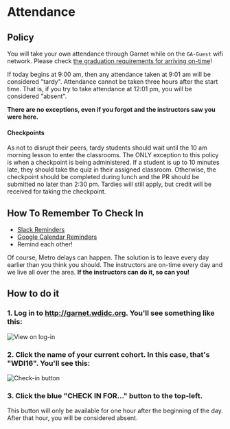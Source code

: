# Attendance

## Policy

You will take your own attendance through Garnet while on the `GA-Guest` wifi network. Please check [the graduation requirements for arriving on-time](graduation-requirements.md#attendance)!

If today begins at 9:00 am, then any attendance taken at 9:01 am will be considered "tardy". Attendance cannot be taken three hours after the start time. That is, if you try to take attendance at 12:01 pm, you will be considered "absent".

**There are no exceptions, even if you forgot and the instructors saw you were here.**

#### Checkpoints

As not to disrupt their peers, tardy students should wait until the 10 am morning lesson to enter the classrooms. The ONLY exception to this policy is when a checkpoint is being administered. If a student is up to 10 minutes late, they should take the quiz in their assigned classroom. Otherwise, the checkpoint should be completed during lunch and the PR should be submitted no later than 2:30 pm. Tardies will still apply, but credit will be received for taking the checkpoint.


## How To Remember To Check In

- [Slack Reminders](https://get.slack.help/hc/en-us/articles/208423427-Setting-reminders)
- [Google Calendar Reminders](https://support.google.com/calendar/answer/6285327?co=GENIE.Platform%3DDesktop&hl=en)
- Remind each other!

Of course, Metro delays can happen. The solution is to leave every day earlier than you think you should. The instructors are on-time every day and we live all over the area. **If the instructors can do it, so can you!**

## How to do it

### 1. Log in to http://garnet.wdidc.org. You'll see something like this:

![View on log-in](http://i.imgur.com/zOuHGdS.png)

### 2. Click the name of your current cohort. In this case, that's "WDI16". You'll see this:

![Check-in button](http://imgur.com/6HFj8lq.png)

### 3. Click the blue "CHECK IN FOR..." button to the top-left.

This button will only be available for one hour after the beginning of the day. After that hour, you will be considered absent.
